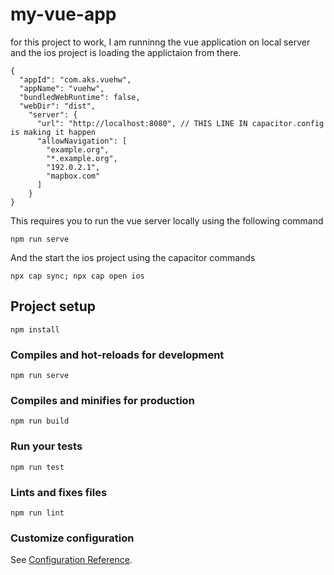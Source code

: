 # my-vue-app

for this project to work, I am runninng the vue application on local server and the ios project is loading the applictaion from there.

```
{
  "appId": "com.aks.vuehw",
  "appName": "vuehw",
  "bundledWebRuntime": false,
  "webDir": "dist",
    "server": {
      "url": "http://localhost:8080", // THIS LINE IN capacitor.config is making it happen
      "allowNavigation": [
        "example.org",
        "*.example.org",
        "192.0.2.1",
        "mapbox.com"
      ]
    }
}
```
This requires you to run the vue server locally using the following command
```
npm run serve
```
And the start the ios project using the capacitor commands
```
npx cap sync; npx cap open ios
```

## Project setup
```
npm install
```

### Compiles and hot-reloads for development
```
npm run serve
```

### Compiles and minifies for production
```
npm run build
```

### Run your tests
```
npm run test
```

### Lints and fixes files
```
npm run lint
```

### Customize configuration
See [Configuration Reference](https://cli.vuejs.org/config/).
